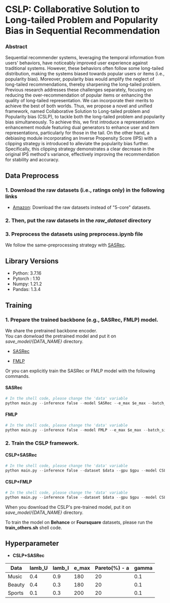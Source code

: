 # **CSLP: Collaborative Solution to Long-tailed Problem and Popularity Bias in Sequential Recommendation**


### Abstract   

Sequential recommender systems, leveraging the temporal information from users' behaviors, have noticeably improved user experience against traditional systems. 
However, these behaviors often follow some long-tailed distribution, making the systems biased towards popular users or items (i.e., popularity bias). Moreover, popularity bias would amplify the neglect of long-tailed recommendations, thereby sharpening the long-tailed problem.
Previous research addresses these challenges separately, focusing on reducing the over-recommendation of popular items or enhancing the quality of long-tailed representation.
We can incorporate their merits to achieve the best of both worlds. Thus, we propose a novel and unified framework, named Collaborative Solution to Long-tailed problem and Popularity bias (CSLP), to tackle both the long-tailed problem and popularity bias simultaneously. 
To achieve this, we first introduce a representation enhancement module featuring dual generators to enhance user and item representations, particularly for those in the tail.
On the other hand, a debiasing module incorporating an Inverse Propensity Score (IPS) with a clipping strategy is introduced to alleviate the popularity bias further. 
Specifically, this clipping strategy demonstrates a clear decrease in the original IPS method's variance, effectively improving the recommendation for stability and accuracy.


## **Data Preprocess**  

### **1. Download the raw datasets (i.e., ratings only) in the following links**  

* [Amazon](https://cseweb.ucsd.edu/~jmcauley/datasets/amazon/links.html): Download the raw datasets instead of "5-core" datasets.

 
### **2. Then, put the raw datasets in the *raw_dataset* directory** 

### **3. Preprocess the datasets using **preprocess.ipynb** file**

We follow the same-preprocessing strategy with [SASRec](https://github.com/kang205/SASRec/blob/master/data/DataProcessing.py).

## **Library Versions**

* Python: 3.7.16  
* Pytorch : 1.10  
* Numpy: 1.21.2  
* Pandas: 1.3.4  


## **Training**



### 1. Prepare the trained backbone (e.g., SASRec, FMLP) model.

We share the pretrained backbone encoder.  
You can donwload the pretrained model and put it on *save_model/{DATA_NAME}* directory.

* [SASRec](https://drive.google.com/drive/folders/1SKpdN_mAyMJgLTLSbqJOi3C9b8zm9Gbp?usp=sharing)

* [FMLP](https://drive.google.com/drive/folders/1D-dWuWKQB1VOwC91w26jjD1CvXqs2qx9?usp=sharing)

Or you can explicitly train the SASRec or FMLP model with the following commands.


#### SASRec  

``` python  
# In the shell code, please change the 'data' variable 
python main.py --inference false --model SASRec --e_max $e_max --batch_size $batch_size --dataset $data --gpu $gpu --pareto_rule $pareto_rule
```  

#### FMLP 

``` python  
# In the shell code, please change the 'data' variable 
python main.py --inference false --model FMLP --e_max $e_max --batch_size $batch_size --dataset $data --gpu $gpu --pareto_rule $pareto_rule
```  



### 2. Train the CSLP framework.


#### CSLP+SASRec  

``` python  
# In the shell code, please change the 'data' variable 
python main.py --inference false --dataset $data --gpu $gpu --model CSLP_SASRec --lamb_u $lamb_u --lamb_i $lamb_i --e_max $e_max --pareto_rule $pareto_rule --batch_size $batch_size
```  

#### CSLP+FMLP  

``` python  
# In the shell code, please change the 'data' variable 
python main.py --inference false --dataset $data --gpu $gpu --model CSLP_FMLP --lamb_u $lamb_u --lamb_i $lamb_i --e_max $e_max --pareto_rule $pareto_rule --batch_size $batch_size
```  


When you download the CSLP's pre-trained model, put it on *save_model/{DATA_NAME}* directory.  


To train the model on **Behance** or **Foursquare** datasets, please run the **train_others.sh** shell code.



## **Hyperparameter**  

* **CSLP+SASRec**


| Data   | lamb_U | lamb_I | e_max | Pareto(%) - a | gamma |
|--------|--------|--------|-------|---------------|-----|
| Music  | 0.4    | 0.9    | 180   | 20            | 0.1 |
| Beauty | 0.4    | 0.3    | 180   | 20            | 0.1 |
| Sports | 0.1    | 0.3    | 200   | 20            | 0.1 |








